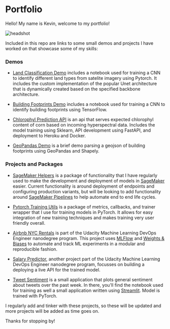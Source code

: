 # Portfolio

Hello! My name is Kevin, welcome to my portfolio!

![headshot](headshot.png?=250x250)

Included in this repo are links to some small demos and projects I have worked on that showcase some of my skills:

### Demos

* [Land Classification Demo](https://github.com/kevinpmcgee14/Land_Classification) includes a notebook used for training a CNN to identify different land types from satelite imagery using Pytorch. It includes the custom implementation of the popular Unet architecture that is dynamically created based on the specified backbone architecture.

* [Building Footprints Demo](https://github.com/kevinpmcgee14/Building_Footprints) includes a notebook used for training a CNN to identify building footprints using TensorFlow.

* [Chlorophyl Prediction API](https://github.com/kevinpmcgee14/cholorophyll-app) is an api that serves expected chlorophyl content of corn based on incoming hyperspectral data. Includes the model training using Sklearn, API development using FastAPI, and deployment to Heroku and Docker.

* [GeoPandas Demo](https://github.com/kevinpmcgee14/geopandas_demo) is a brief demo parsing a geojson of building footprints using GeoPandas and Shapely.

### Projects and Packages

* [SageMaker Helpers](https://github.com/kevinpmcgee14/sagemaker-helpers) is a package of functionality that I have regularly used to make the development and deployment of models in [SageMaker](https://docs.aws.amazon.com/sagemaker/latest/dg/whatis.html) easier. Current functionality is around deployment of endpoints and configuring production variants, but will be looking to add functionality around [SageMaker Pipelines](https://aws.amazon.com/sagemaker/pipelines/) to help automate end to end life cycles.

* [Pytorch Training Utils](https://github.com/kevinpmcgee14/PytorchTrainingUtils) is a package of metrics, callbacks, and trainer wrapper that I use for training models in PyTorch. It allows for easy integration of new training techniques and makes training very user friendly overall.

* [Airbnb NYC Rentals](https://github.com/kevinpmcgee14/short-term-rental-prices-nyc) is part of the Udacity Machine Learning DevOps Engineer nanodegree program. This project uses [MLFlow](https://mlflow.org/) and [Weights & Biases](https://wandb.ai/site) to automate and track ML experiments in a modular and reproducible fashion.

* [Salary Predictor](https://github.com/kevinpmcgee14/ml_api_demo), another project part of the Udacity Machine Learning DevOps Engineer nanodegree program, focusses on building a deploying a live API for the trained model.

* [Tweet Sentiment](https://github.com/kevinpmcgee14/Tweet_Sentiment) is a small application that plots general sentiment about tweets over the past week. In there, you'll find the notebook used for training as well a small application written using [Streamlit](https://www.streamlit.io/). Model is trained with PyTorch.

I regularly add and tinker with these projects, so these will be updated and more projects will be added as time goes on.

Thanks for stopping by!
